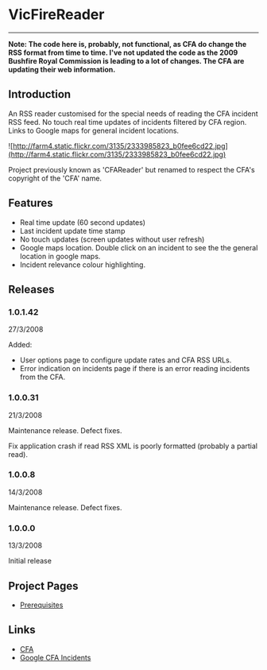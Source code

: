 # VicFireReader #

---



**Note: The code here is, probably, not functional, as CFA do change the RSS format from time to time. I've not updated the code as the 2009 Bushfire Royal Commission is leading to a lot of changes. The CFA are updating their web information.**



## Introduction ##
An RSS reader customised for the special needs of reading the CFA incident RSS feed. No touch real time updates of incidents filtered by CFA region. Links to Google maps for general incident locations.

![http://farm4.static.flickr.com/3135/2333985823_b0fee6cd22.jpg](http://farm4.static.flickr.com/3135/2333985823_b0fee6cd22.jpg)

Project previously known as 'CFAReader' but renamed to respect the CFA's copyright of the 'CFA' name.

## Features ##
  * Real time update (60 second updates)
  * Last incident update time stamp
  * No touch updates (screen updates without user refresh)
  * Google maps location. Double click on an incident to see the the general location in google maps.
  * Incident relevance colour highlighting.

## Releases ##

### 1.0.1.42 ###

27/3/2008

Added:
  * User options page to configure update rates and CFA RSS URLs.
  * Error indication on incidents page if there is an error reading incidents from the CFA.

### 1.0.0.31 ###

21/3/2008

Maintenance release. Defect fixes.

Fix application crash if read RSS XML is poorly formatted (probably a partial read).

### 1.0.0.8 ###

14/3/2008

Maintenance release. Defect fixes.

### 1.0.0.0 ###

13/3/2008

Initial release

## Project Pages ##

  * [Prerequisites](Prerequisites.md)

## Links ##
  * [CFA](http://www.cfa.vic.gov.au/index.htm)
  * [Google CFA Incidents](http://www.cfa.vic.gov.au/incidents/incident_summary.htm)